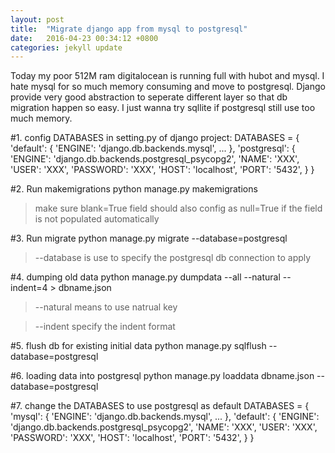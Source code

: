 ```yaml
---
layout: post
title:  "Migrate django app from mysql to postgresql"
date:   2016-04-23 00:34:12 +0800
categories: jekyll update
---
```


Today my poor 512M ram digitalocean is running full with hubot and mysql. I hate mysql for so much memory consuming and move to postgresql. Django provide very good abstraction to seperate different layer so that db migration happen so easy. I just wanna try sqllite if postgresql still use too much memory.


#1. config DATABASES in setting.py of django project:
    DATABASES = {
        'default': {
            'ENGINE': 'django.db.backends.mysql', 
            ...
            },
        'postgresql': {
            'ENGINE': 'django.db.backends.postgresql_psycopg2',
            'NAME': 'XXX',
            'USER': 'XXX',
            'PASSWORD': 'XXX',
            'HOST': 'localhost',
            'PORT': '5432',
            }
    }
    
#2. Run makemigrations
    python manage.py makemigrations
> make sure blank=True field should also config as null=True if the field is not populated automatically

#3. Run migrate
    python manage.py migrate --database=postgresql
> --database is use to specify the postgresql db connection to apply

#4. dumping old data
    python manage.py dumpdata --all --natural --indent=4 > dbname.json
> --natural means to use natrual key

> --indent specify the indent format

#5. flush db for existing initial data
    python manage.py sqlflush --database=postgresql

#6. loading data into postgresql
    python manage.py loaddata dbname.json --database=postgresql

#7. change the DATABASES to use postgresql as default
    DATABASES = {
    'mysql': {
        'ENGINE': 'django.db.backends.mysql', 
        ...
        },
    'default': {
        'ENGINE': 'django.db.backends.postgresql_psycopg2',
        'NAME': 'XXX',
        'USER': 'XXX',
        'PASSWORD': 'XXX',
        'HOST': 'localhost',
        'PORT': '5432',
        }
    }

